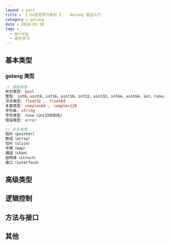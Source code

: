```yaml
---
layout : post
title : 【 Go语言学习笔记 】 - Golang 语法入门
category : golang
date : 2018-01-30
tags : 
  - golang
  - 语言学习
---
```


## 基本类型 

### golang 类型

```go
// 基础类型
布尔类型: bool
整型: int8，uint8，int16，uint16，int32，uint32，int64，uint64，int，rune，byte，complex128， complex64，其中，byte 是 int8 的别名
浮点类型: float32 、 float64
复数类型: complex64 、 complex128
字符串: string
字符类型: rune（int32的别名）
错误类型: error

// 复合类型
指针（pointer）
数组（array）
切片（slice）
字典（map）
通道（chan）
结构体（struct）
接口（interface）
```


## 高级类型

## 逻辑控制 

## 方法与接口

## 其他
